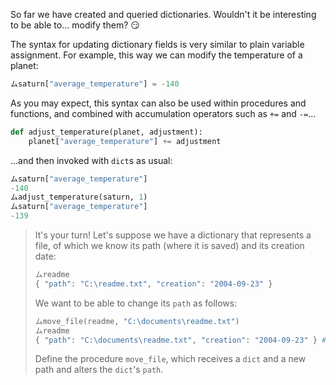 So far we have created and queried dictionaries. Wouldn't it be interesting to be able to... modify them? :smirk:

The syntax for updating dictionary fields is very similar to plain variable assignment. For example, this way we can modify the temperature of a planet:

```python
ムsaturn["average_temperature"] = -140
```
As you may expect, this syntax can also be used within procedures and functions, and combined with accumulation operators such as `+=` and `-=`...

```python
def adjust_temperature(planet, adjustment):
	planet["average_temperature"] += adjustment
```

…and then invoked with `dict`s as usual:

```python
ムsaturn["average_temperature"]
-140
ムadjust_temperature(saturn, 1)
ムsaturn["average_temperature"]
-139
```

> It's your turn! Let's suppose we have a dictionary that represents a file, of which we know its path (where it is saved) and its creation date:
>
> ```python
> ムreadme
> { "path": "C:\readme.txt", "creation": "2004-09-23" }
> ```
>
> We want to be able to change its `path` as follows:
>
> ```python
> ムmove_file(readme, "C:\documents\readme.txt")
> ムreadme
> { "path": "C:\documents\readme.txt", "creation": "2004-09-23" } # the readme's path has been modified
> ```
>
> Define the procedure `move_file`, which receives a `dict` and a new path and alters the `dict`'s `path`.

